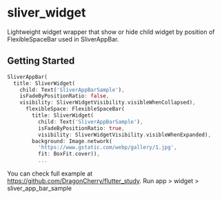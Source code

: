# sliver_widget

Lightweight widget wrapper that show or hide child widget by position of FlexibleSpaceBar used in SliverAppBar.

## Getting Started

```dart
SliverAppBar(
  title: SliverWidget(
    child: Text('SliverAppBarSample'),
    isFadeByPositionRatio: false,
    visibility: SliverWidgetVisibility.visibleWhenCollapsed),
      flexibleSpace: FlexibleSpaceBar(
        title: SliverWidget(
          child: Text('SliverAppBarSample'),
          isFadeByPositionRatio: true,
          visibility: SliverWidgetVisibility.visibleWhenExpanded),
        background: Image.network(
          'https://www.gstatic.com/webp/gallery/1.jpg',
          fit: BoxFit.cover)),
          ...
```
You can check full example at https://github.com/DragonCherry/flutter_study.
Run app > widget > sliver_app_bar_sample